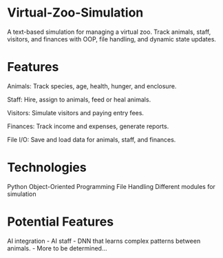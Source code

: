 # Virtual-Zoo-Simulation
A text-based simulation for managing a virtual zoo. Track animals, staff, visitors, and finances with OOP, file handling, and dynamic state updates.

# Features
  Animals: Track species, age, health, hunger, and enclosure.
  
  Staff: Hire, assign to animals, feed or heal animals.
  
  Visitors: Simulate visitors and paying entry fees.
  
  Finances: Track income and expenses, generate reports.
  
  File I/O: Save and load data for animals, staff, and finances.

# Technologies
  Python 
  Object-Oriented Programming
  File Handling
  Different modules for simulation

# Potential Features
  AI integration
    - AI staff
    - DNN that learns complex patterns between animals.
    - More to be determined...
